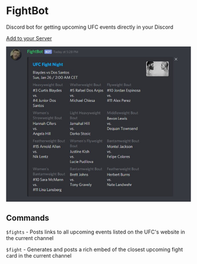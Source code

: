 # FightBot

Discord bot for getting upcoming UFC events directly in your Discord

[Add to your Server](https://discordapp.com/oauth2/authorize?&client_id=629036721635459092&scope=bot&permissions=125952)

![Example](docs/example.jpg)

## Commands

`$fights` - Posts links to all upcoming events listed on the UFC's website in the current channel

`$fight` - Generates and posts a rich embed of the closest upcoming fight card in the current channel
